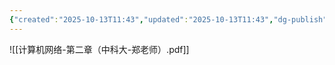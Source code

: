 ```yaml
---
{"created":"2025-10-13T11:43","updated":"2025-10-13T11:43","dg-publish":true,"permalink":"/Computer Networking A Top-Down Approach/Chapter 2 应用层/","dgPassFrontmatter":true,"noteIcon":""}
---
```


![[计算机网络-第二章（中科大-郑老师）.pdf]]